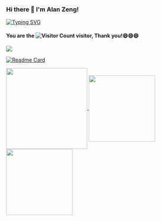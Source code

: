 ### Hi there 👋 I'm Alan Zeng!


<div>
<a href="https://git.io/typing-svg"><img src="https://readme-typing-svg.demolab.com?font=Fira+Code&pause=1000&color=F74949&background=098CFF00&vCenter=true&random=false&width=600&separator=%3D&lines=print(%22Hello%2C+this+is+Alan%22)%3Dstd%3A%3Acout+%3C%3C+%22Hello%2C+this+is+Alan%22+%3C%3C+std%3A%3Aendl;%3DSystem.out.println(%22Hello%2C+this+is+Alan%22);%3Dconsole.log(%22Hello%2C+this+is+Alan%22);" alt="Typing SVG" /></a> 
</div>





#### You are the ![Visitor Count](https://profile-counter.glitch.me/AlanZeng/count.svg) visitor, Thank you!😄😄😄



<!--
**AlanZeng423/AlanZeng423** is a ✨ _special_ ✨ repository because its `README.md` (this file) appears on your GitHub profile.

Here are some ideas to get you started:

- 🔭 I’m currently working on ...
- 🌱 I’m currently learning ...
- 👯 I’m looking to collaborate on ...
- 🤔 I’m looking for help with ...
- 💬 Ask me about ...
- 📫 How to reach me: ...
- 😄 Pronouns: ...
- ⚡ Fun fact: ...
-->


<img src="https://img.shields.io/badge/dynamic/json?url=https%3A%2F%2Fapi.spencerwoo.com%2Fsubstats%2F%3Fsource%3Dgithub%26queryKey%3DAlanZeng423&query=%24.data.totalSubs&logo=github&label=GitHub">


[![Readme Card](https://github-readme-stats.vercel.app/api/pin/?username=AlanZeng423&repo=AlanZeng423.github.io)](https://github.com/AlanZeng/AlanZeng423.github.io)


<a href="(https://github.com/AlanZeng423/github-readme-activity-graph">
<img height=220 align="center" src="https://github-readme-activity-graph.vercel.app/graph?username=AlanZeng423&theme=tokyo-day" />
</a>

<a href="https://github.com/AlanZeng423/github-readme-stats">
  <img height=180 align="center" src="https://github-readme-stats.vercel.app/api?username=AlanZeng423&show_icons=true&theme=outrun" />
</a>

<a href="https://github.com/AlanZeng423/convoychat">
  <img height=180 align="center" src="https://github-readme-stats.vercel.app/api/top-langs/?username=AlanZeng423&hide=html&theme=yeblu&layout=donut" />
</a


